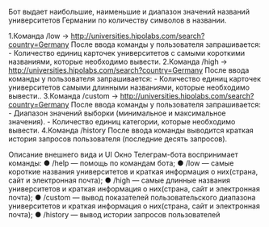 Бот выдает наибольшие, наименьшие и диапазон значений названий университетов Германии по количеству символов в названии.

1.Команда /low -> http://universities.hipolabs.com/search?country=Germany
После ввода команды у пользователя запрашивается:
    - Количество единиц карточек университетов с самыми короткими названиями, которые необходимо вывести.
2.Команда /high -> http://universities.hipolabs.com/search?country=Germany
После ввода команды у пользователя запрашивается:
    - Количество единиц карточек университетов самыми длинными названиями, которые необходимо вывести..
3.Команда /custom -> http://universities.hipolabs.com/search?country=Germany
После ввода команды у пользователя запрашивается:
    - Диапазон значений выборки (минимальное и максимальное значения).
    - Количество единиц категории, которые необходимо вывести.
4.Команда /history
После ввода команды выводится краткая история запросов пользователя (последние
десять запросов).

Описание внешнего вида и UI
Окно Телеграм-бота воспринимает команды:
    ● /help — помощь по командам бота;
    ● /low — самые короткие названия университетов и краткая информация о них(страна, сайт и электронная почта);
    ● /high — самые длинные названия университетов и краткая информация о них(страна, сайт и электронная почта);
    ● /custom — вывод показателей пользовательского диапазона университетов и краткая информация о них(страна, сайт и электронная почта);
    ● /history — вывод истории запросов пользователей
